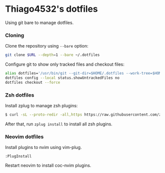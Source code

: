 # Thiago4532's dotfiles  

Using git bare to manage dotfiles.

### Cloning

Clone the repository using `--bare` option:
```bash
git clone $URL --depth=1 --bare ~/.dotfiles
```

Configure git to show only tracked files and checkout files:
```bash
alias dotfiles='/usr/bin/git --git-dir=$HOME/.dotfiles --work-tree=$HOME' # Dotfiles
dotfiles config --local status.showUntrackedFiles no
dotfiles checkout --force
```

### Zsh dotfiles

Install zplug to manage zsh plugins:
```bash
$ curl -sL --proto-redir -all,https https://raw.githubusercontent.com/zplug/installer/master/installer.zsh | zsh
```

After that, run `zplug install` to install all zsh plugins.

### Neovim dotfiles

Install plugins to nvim using vim-plug.
```
:PlugInstall
```

Restart neovim to install coc-nvim plugins.
